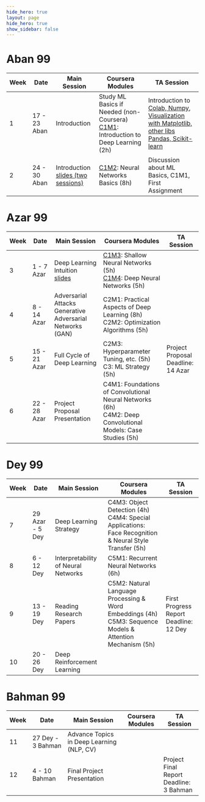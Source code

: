 ```yaml
---
hide_hero: true
layout: page
hide_hero: true
show_sidebar: false
---
```


# Aban 99

| Week 	| Date	| Main Session 	| Coursera Modules | TA Session 	|
|------|------|------|-----|-----|
| 1 | 17 - 23 Aban | Introduction	| Study ML Basics if Needed (non-Coursera)<br>[C1M1](https://www.coursera.org/learn/neural-networks-deep-learning/home/week/1): Introduction to Deep Learning (2h) 	| Introduction to [Colab, Numpy](https://github.com/teias-courses/dl99/raw/gh-pages/resources/colab_numpy_intro.ipynb),<br>[Visualization with Matplotlib, other libs](https://github.com/teias-courses/dl99/raw/gh-pages/resources/visualization.ipynb)<br>[Pandas, Scikit-learn](https://github.com/teias-courses/dl99/raw/gh-pages/resources/pandas_sklearn_intro.ipynb) 	|
| 2 | 24 - 30 Aban | Introduction<br>[slides (two sessions)](https://github.com/teias-courses/dl99/raw/gh-pages/slides/1-Introduction_to_deep_learning-flipped.pdf)	| [C1M2](https://www.coursera.org/learn/neural-networks-deep-learning/home/week/2): Neural Networks Basics (8h)	| Discussion about ML Basics, C1M1, First Assignment 	|

# Azar 99

| Week 	| Date	| Main Session 	| Coursera Modules | TA Session 	|
|------|------|------|-----|-----|
| 3 | 1 - 7 Azar | Deep Learning Intuition<br>[slides](https://github.com/teias-courses/dl99/raw/gh-pages/slides/2-Background-flip.pdf)	| [C1M3](https://www.coursera.org/learn/neural-networks-deep-learning/home/week/3): Shallow Neural Networks (5h)<br>[C1M4](https://www.coursera.org/learn/neural-networks-deep-learning/home/week/4): Deep Neural Networks (5h)	|  	|
| 4 | 8 - 14 Azar | Adversarial Attacks<br>Generative Adversarial Networks (GAN)	| C2M1: Practical Aspects of Deep Learning (8h)<br>C2M2: Optimization Algorithms (5h)	|  	|
| 5 | 15 - 21 Azar | Full Cycle of Deep Learning	| C2M3: Hyperparameter Tuning, etc. (5h)<br>C3: ML Strategy (5h)	| Project Proposal<br>Deadline: 14 Azar 	|
| 6 | 22 - 28 Azar | Project Proposal Presentation	| C4M1: Foundations of Convolutional Neural Networks (6h)<br>C4M2: Deep Convolutional Models: Case Studies (5h) 	|  	|

# Dey 99

| Week 	| Date	| Main Session 	| Coursera Modules | TA Session 	|
|------|------|------|-----|-----|
| 7 | 29 Azar - 5 Dey | Deep Learning Strategy	| C4M3: Object Detection (4h)<br>C4M4: Special Applications: Face Recognition & Neural Style Transfer (5h) 	|  	|
| 8 | 6 - 12 Dey | Interpretability of Neural Networks	| C5M1: Recurrent Neural Networks (6h) 	|  	|
| 9 | 13 - 19 Dey | Reading Research Papers	| C5M2: Natural Language Processing & Word Embeddings (4h)<br>C5M3: Sequence Models & Attention Mechanism	(5h) | First Progress Report<br>Deadline: 12 Dey 	|
| 10 | 20 - 26 Dey | Deep Reinforcement Learning	| 	|  	|

# Bahman 99

| Week 	| Date	| Main Session 	| Coursera Modules | TA Session 	|
|------|------|------|-----|-----|
| 11 | 27 Dey - 3 Bahman | Advance Topics in Deep Learning (NLP, CV)	|  	|  	|
| 12 | 4 - 10 Bahman | Final Project Presentation	|  	| Project Final Report<br>Deadline: 3 Bahman 	|

